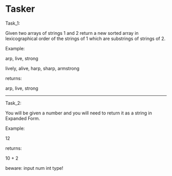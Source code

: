 # Tasker

Task_1:

Given two arrays of strings 1 and 2 return a  new sorted array in lexicographical order of the strings of 1 which are substrings of strings of 2.

Example:

arp, live, strong

lively, alive, harp, sharp, armstrong

returns:

arp, live, strong

-------------------------------
Task_2:

You will be given a number and you will need to return it as a string in Expanded Form.

Example:


12

returns:

10 + 2

beware: input num int type!
